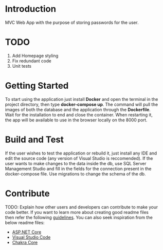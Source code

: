 # Introduction 
MVC Web App with the purpose of storing passwords for the user.

# TODO
1. Add Homepage styling
2. Fix redundant code
3. Unit tests

# Getting Started
To start using the application just install **Docker** and open the terminal in the project directory, then type **docker-compose up**. 
The command will pull the images of both the database and the application through the **Dockerfile**. 
Wait for the installation to end and close the container. When restarting it, the app will be available to use in the browser locally on the 8000 port.

# Build and Test
If the user wishes to test the application or rebuild it, just install any IDE and edit the source code (any version of Visual Studio is reccomended). 
If the user wants to make changes to the data inside the db, use SQL Server Management Studio and fill in the fields for the connection present in the docker-compose file. Use migrations to change the schema of the db.


# Contribute
TODO: Explain how other users and developers can contribute to make your code better. 
If you want to learn more about creating good readme files then refer the following [guidelines](https://docs.microsoft.com/en-us/azure/devops/repos/git/create-a-readme?view=azure-devops). You can also seek inspiration from the below readme files:
- [ASP.NET Core](https://github.com/aspnet/Home)
- [Visual Studio Code](https://github.com/Microsoft/vscode)
- [Chakra Core](https://github.com/Microsoft/ChakraCore)